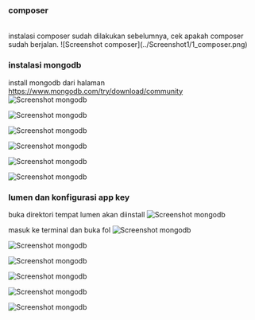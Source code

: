 ### composer 
<br>
instalasi composer sudah dilakukan sebelumnya, cek apakah composer sudah berjalan.
![Screenshot composer](../Screenshot1/1_composer.png)

### instalasi mongodb
install mongodb dari halaman https://www.mongodb.com/try/download/community 
![Screenshot mongodb](../Screenshot1/2_mongodb.png)

![Screenshot mongodb](../Screenshot1/3_mongodb.png)

![Screenshot mongodb](../Screenshot1/4_mongodb.png)

![Screenshot mongodb](../Screenshot1/5_mongodb.png)

![Screenshot mongodb](../Screenshot1/6_mongodb.png)

![Screenshot mongodb](../Screenshot1/7_mongodb.png)

### lumen dan konfigurasi app key
buka direktori tempat lumen akan diinstall
![Screenshot mongodb](../Screenshot1/8.png)
<br>

masuk ke terminal dan buka fol
![Screenshot mongodb](../Screenshot1/9.png)

![Screenshot mongodb](../Screenshot1/10.png)

![Screenshot mongodb](../Screenshot1/11.png)

![Screenshot mongodb](../Screenshot1/12_localhost8000.png)

![Screenshot mongodb](../Screenshot1/13_appkey.png)

![Screenshot mongodb](../Screenshot1/14_envappkey.png)
